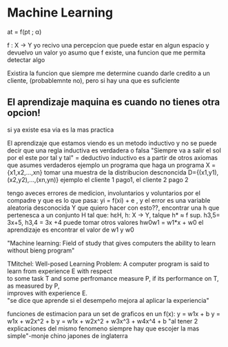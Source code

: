 # Machine Learning
at = f(pt ; α)

f : X -> Y yo recivo una percepcion que puede estar en algun espacio y devuelvo un valor
yo asumo que f existe, una funcion que me permita detectar algo

Existira la funcion que siempre me determine cuando darle credito a un cliente, (probablemnte no), pero si hay una que es suficiente

## El aprendizaje maquina es cuando no tienes otra opcion!
si ya existe esa via es la mas practica

El aprendizaje que estamos viendo es un metodo inductivo y no se puede decir que una regla inductiva es verdadera o falsa
"Siempre va a salir el sol por el este por tal y tal" = deductivo
inductivo es a partir de otros axiomas que asumes verdaderos 
 ejemplo un programa que haga un programa
 X = {x1,x2,...,xn}
 tomar una muestra de la distribucion descnoncida
 D={(x1,y1),(x2,y2),...,(xn,yn)} ejemplo el cliente 1 pago1, el cliente 2 pago 2

 tengo aveces errores de medicion, involuntarios y voluntarios por el compadre
 y que es lo que pasa:
  yi = f(xi) + e , y el error es una variable aleatoria desconocida
  Y que quiero hacer con esto??, encontrar una h que pertenesca a un conjunto H tal que:
  hεH, h: X -> Y, talque h* ≈ f
  sup. h3,5= 3x+5, h3,4 = 3x +4 puede tomar otros valores
  hw0w1 = w1*x + w0
  el aprendizaje es encontrar el valor de w1 y w0

  "Machine learning: Field of study that gives computers the ability to learn without bieng program"

  TMitchel:
    Well-posed Learning Problem: A computer program is said to learn from experience E with respect  
    to some task T and some perfromance measure P, if its performance on T, as measured by P,  
    improves with experience E.  
    "se dice que aprende si el desempeño mejora al aplicar la experiencia"

funciones de estimacion para un set de graficos en un f(x):
  y = w1x + b
  y = w1x + w2x^2 + b
  y = w1x + w2x^2 + w3x^3 + w4x^4 + b
  "al tener 2 explicaciones del mismo fenomeno siempre hay que escojer la mas simple"-monje chino japones de inglaterra
